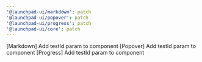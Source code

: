 ```yaml
---
'@launchpad-ui/markdown': patch
'@launchpad-ui/popover': patch
'@launchpad-ui/progress': patch
'@launchpad-ui/core': patch
---
```


[Markdown] Add testId param to component
[Popover] Add testId param to component
[Progress] Add testId param to component
